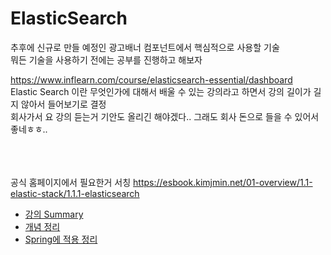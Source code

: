 # ElasticSearch

추후에 신규로 만들 예정인 광고배너 컴포넌트에서 핵심적으로 사용할 기술 <br>
뭐든 기술을 사용하기 전에는 공부를 진행하고 해보자 <br>

https://www.inflearn.com/course/elasticsearch-essential/dashboard <br>
Elastic Search 이란 무엇인가에 대해서 배울 수 있는 강의라고 하면서 강의 길이가 길지 않아서 들어보기로 결정 <br>
회사가서 요 강의 듣는거 기안도 올리긴 해야겠다.. 그래도 회사 돈으로 들을 수 있어서 좋네ㅎㅎ.. <br>
<br><br><br>

공식 홈페이지에서 필요한거 서칭
https://esbook.kimjmin.net/01-overview/1.1-elastic-stack/1.1.1-elasticsearch


* [강의 Summary](ElasticSearch_summary.md)
* [개념 정리](Self_Summary.md)
* [Spring에 적용 정리](Self_Summary2.md)
